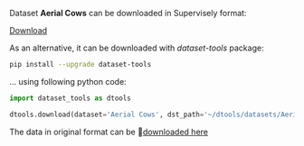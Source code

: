 Dataset **Aerial Cows** can be downloaded in Supervisely format:

 [Download](https://assets.supervisely.com/supervisely-supervisely-assets-public/teams_storage/h/7/nl/ub8YopkOzIHTURYIpZ0uEG5VqDk4hVU7fOxwkLMCdxFMMqbrbsYcMkwsdO1bKszf7hcTUG8Qm2y1ucnXV7eULaZJHgFOML205yiMbXYvDtpC4bklxBtmhrCF92SG.tar)

As an alternative, it can be downloaded with *dataset-tools* package:
``` bash
pip install --upgrade dataset-tools
```

... using following python code:
``` python
import dataset_tools as dtools

dtools.download(dataset='Aerial Cows', dst_path='~/dtools/datasets/Aerial Cows.tar')
```
The data in original format can be 🔗[downloaded here](https://universe.roboflow.com/roboflow-100/aerial-cows/dataset/2/download)